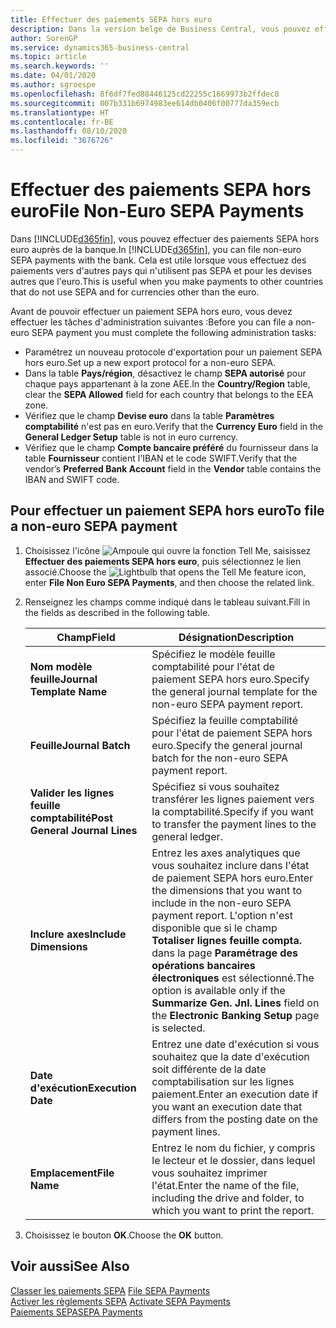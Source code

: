 ```yaml
---
title: Effectuer des paiements SEPA hors euro
description: Dans la version belge de Business Central, vous pouvez effectuer des paiements SEPA hors euros auprès de la banque. Cela est utile lorsque vous effectuez des paiements vers d'autres pays qui n'utilisent pas SEPA et pour les devises autres que l'euro.
author: SorenGP
ms.service: dynamics365-business-central
ms.topic: article
ms.search.keywords: ''
ms.date: 04/01/2020
ms.author: sgroespe
ms.openlocfilehash: 8f6df7fed88446125cd22255c1669973b2ffdec8
ms.sourcegitcommit: 007b331b6974983ee614db0406f00777da359ecb
ms.translationtype: HT
ms.contentlocale: fr-BE
ms.lasthandoff: 08/10/2020
ms.locfileid: "3676726"
---
```

# <a name="file-non-euro-sepa-payments"></a><span data-ttu-id="6d5db-104">Effectuer des paiements SEPA hors euro</span><span class="sxs-lookup"><span data-stu-id="6d5db-104">File Non-Euro SEPA Payments</span></span>
<span data-ttu-id="6d5db-105">Dans [!INCLUDE[d365fin](../../includes/d365fin_md.md)], vous pouvez effectuer des paiements SEPA hors euro auprès de la banque.</span><span class="sxs-lookup"><span data-stu-id="6d5db-105">In [!INCLUDE[d365fin](../../includes/d365fin_md.md)], you can file non-euro SEPA payments with the bank.</span></span> <span data-ttu-id="6d5db-106">Cela est utile lorsque vous effectuez des paiements vers d'autres pays qui n'utilisent pas SEPA et pour les devises autres que l'euro.</span><span class="sxs-lookup"><span data-stu-id="6d5db-106">This is useful when you make payments to other countries that do not use SEPA and for currencies other than the euro.</span></span>  

<span data-ttu-id="6d5db-107">Avant de pouvoir effectuer un paiement SEPA hors euro, vous devez effectuer les tâches d'administration suivantes :</span><span class="sxs-lookup"><span data-stu-id="6d5db-107">Before you can file a non-euro SEPA payment you must complete the following administration tasks:</span></span>  

- <span data-ttu-id="6d5db-108">Paramétrez un nouveau protocole d'exportation pour un paiement SEPA hors euro.</span><span class="sxs-lookup"><span data-stu-id="6d5db-108">Set up a new export protocol for a non-euro SEPA.</span></span>  
- <span data-ttu-id="6d5db-109">Dans la table **Pays/région**, désactivez le champ **SEPA autorisé** pour chaque pays appartenant à la zone AEE.</span><span class="sxs-lookup"><span data-stu-id="6d5db-109">In the **Country/Region** table, clear the **SEPA Allowed** field for each country that belongs to the EEA zone.</span></span>  
- <span data-ttu-id="6d5db-110">Vérifiez que le champ **Devise euro** dans la table **Paramètres comptabilité** n'est pas en euro.</span><span class="sxs-lookup"><span data-stu-id="6d5db-110">Verify that the **Currency Euro** field in the **General Ledger Setup** table is not in euro currency.</span></span>  
- <span data-ttu-id="6d5db-111">Vérifiez que le champ **Compte bancaire préféré** du fournisseur dans la table **Fournisseur** contient l'IBAN et le code SWIFT.</span><span class="sxs-lookup"><span data-stu-id="6d5db-111">Verify that the vendor’s **Preferred Bank Account** field in the **Vendor** table contains the IBAN and SWIFT code.</span></span>  

## <a name="to-file-a-non-euro-sepa-payment"></a><span data-ttu-id="6d5db-112">Pour effectuer un paiement SEPA hors euro</span><span class="sxs-lookup"><span data-stu-id="6d5db-112">To file a non-euro SEPA payment</span></span>  

1.  <span data-ttu-id="6d5db-113">Choisissez l'icône ![Ampoule qui ouvre la fonction Tell Me](../../media/ui-search/search_small.png "Dites-moi ce que vous voulez faire"), saisissez **Effectuer des paiements SEPA hors euro**, puis sélectionnez le lien associé.</span><span class="sxs-lookup"><span data-stu-id="6d5db-113">Choose the ![Lightbulb that opens the Tell Me feature](../../media/ui-search/search_small.png "Tell me what you want to do") icon, enter **File Non Euro SEPA Payments**, and then choose the related link.</span></span>  
2.  <span data-ttu-id="6d5db-114">Renseignez les champs comme indiqué dans le tableau suivant.</span><span class="sxs-lookup"><span data-stu-id="6d5db-114">Fill in the fields as described in the following table.</span></span>  

    |<span data-ttu-id="6d5db-115">Champ</span><span class="sxs-lookup"><span data-stu-id="6d5db-115">Field</span></span>|<span data-ttu-id="6d5db-116">Désignation</span><span class="sxs-lookup"><span data-stu-id="6d5db-116">Description</span></span>|  
    |---------------------------------|---------------------------------------|  
    |<span data-ttu-id="6d5db-117">**Nom modèle feuille**</span><span class="sxs-lookup"><span data-stu-id="6d5db-117">**Journal Template Name**</span></span>|<span data-ttu-id="6d5db-118">Spécifiez le modèle feuille comptabilité pour l'état de paiement SEPA hors euro.</span><span class="sxs-lookup"><span data-stu-id="6d5db-118">Specify the general journal template for the non-euro SEPA payment report.</span></span>|  
    |<span data-ttu-id="6d5db-119">**Feuille**</span><span class="sxs-lookup"><span data-stu-id="6d5db-119">**Journal Batch**</span></span>|<span data-ttu-id="6d5db-120">Spécifiez la feuille comptabilité pour l'état de paiement SEPA hors euro.</span><span class="sxs-lookup"><span data-stu-id="6d5db-120">Specify the general journal batch for the non-euro SEPA payment report.</span></span>|  
    |<span data-ttu-id="6d5db-121">**Valider les lignes feuille comptabilité**</span><span class="sxs-lookup"><span data-stu-id="6d5db-121">**Post General Journal Lines**</span></span>|<span data-ttu-id="6d5db-122">Spécifiez si vous souhaitez transférer les lignes paiement vers la comptabilité.</span><span class="sxs-lookup"><span data-stu-id="6d5db-122">Specify if you want to transfer the payment lines to the general ledger.</span></span>|  
    |<span data-ttu-id="6d5db-123">**Inclure axes**</span><span class="sxs-lookup"><span data-stu-id="6d5db-123">**Include Dimensions**</span></span>|<span data-ttu-id="6d5db-124">Entrez les axes analytiques que vous souhaitez inclure dans l'état de paiement SEPA hors euro.</span><span class="sxs-lookup"><span data-stu-id="6d5db-124">Enter the dimensions that you want to include in the non-euro SEPA payment report.</span></span> <span data-ttu-id="6d5db-125">L'option n'est disponible que si le champ **Totaliser lignes feuille compta.** dans la page **Paramétrage des opérations bancaires électroniques** est sélectionné.</span><span class="sxs-lookup"><span data-stu-id="6d5db-125">The option is available only if the **Summarize Gen. Jnl. Lines** field on the **Electronic Banking Setup** page is selected.</span></span>|  
    |<span data-ttu-id="6d5db-126">**Date d'exécution**</span><span class="sxs-lookup"><span data-stu-id="6d5db-126">**Execution Date**</span></span>|<span data-ttu-id="6d5db-127">Entrez une date d'exécution si vous souhaitez que la date d'exécution soit différente de la date comptabilisation sur les lignes paiement.</span><span class="sxs-lookup"><span data-stu-id="6d5db-127">Enter an execution date if you want an execution date that differs from the posting date on the payment lines.</span></span>|  
    |<span data-ttu-id="6d5db-128">**Emplacement**</span><span class="sxs-lookup"><span data-stu-id="6d5db-128">**File Name**</span></span>|<span data-ttu-id="6d5db-129">Entrez le nom du fichier, y compris le lecteur et le dossier, dans lequel vous souhaitez imprimer l'état.</span><span class="sxs-lookup"><span data-stu-id="6d5db-129">Enter the name of the file, including the drive and folder, to which you want to print the report.</span></span>|  

3.  <span data-ttu-id="6d5db-130">Choisissez le bouton **OK**.</span><span class="sxs-lookup"><span data-stu-id="6d5db-130">Choose the **OK** button.</span></span>  

## <a name="see-also"></a><span data-ttu-id="6d5db-131">Voir aussi</span><span class="sxs-lookup"><span data-stu-id="6d5db-131">See Also</span></span>  
 <span data-ttu-id="6d5db-132">[Classer les paiements SEPA](how-to-file-sepa-payments.md) </span><span class="sxs-lookup"><span data-stu-id="6d5db-132">[File SEPA Payments](how-to-file-sepa-payments.md) </span></span>  
 <span data-ttu-id="6d5db-133">[Activer les règlements SEPA](how-to-activate-sepa-payments.md) </span><span class="sxs-lookup"><span data-stu-id="6d5db-133">[Activate SEPA Payments](how-to-activate-sepa-payments.md) </span></span>  
 [<span data-ttu-id="6d5db-134">Paiements SEPA</span><span class="sxs-lookup"><span data-stu-id="6d5db-134">SEPA Payments</span></span>](sepa-payments.md)
